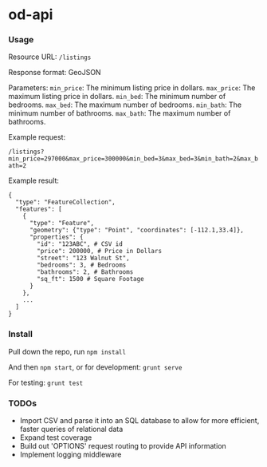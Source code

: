 # od-api

### Usage

Resource URL: `/listings`

Response format: GeoJSON

Parameters:
`min_price`: The minimum listing price in dollars.
`max_price`: The maximum listing price in dollars.
`min_bed`: The minimum number of bedrooms.
`max_bed`: The maximum number of bedrooms.
`min_bath`: The minimum number of bathrooms.
`max_bath`: The maximum number of bathrooms.

Example request:

`/listings?min_price=297000&max_price=300000&min_bed=3&max_bed=3&min_bath=2&max_bath=2`

Example result:

```
{
  "type": "FeatureCollection",
  "features": [
    {
      "type": "Feature",
      "geometry": {"type": "Point", "coordinates": [-112.1,33.4]},
      "properties": {
        "id": "123ABC", # CSV id
        "price": 200000, # Price in Dollars
        "street": "123 Walnut St",
        "bedrooms": 3, # Bedrooms
        "bathrooms": 2, # Bathrooms
        "sq_ft": 1500 # Square Footage
      }
    },
    ...
  ]
}
```

### Install

Pull down the repo, run `npm install`

And then `npm start`, or for development: `grunt serve`

For testing: `grunt test`

### TODOs

- Import CSV and parse it into an SQL database to allow for more efficient, faster queries of relational data
- Expand test coverage
- Build out 'OPTIONS' request routing to provide API information
- Implement logging middleware
